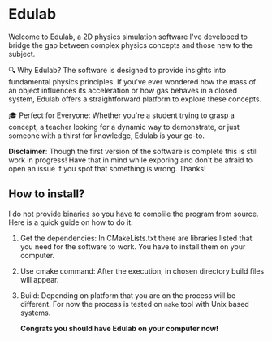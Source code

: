 # Edulab

Welcome to Edulab, a 2D physics simulation software I've developed to bridge the gap between complex physics concepts and those new to the subject.

🔍 Why Edulab? The software is designed to provide insights into fundamental physics principles. If you've ever wondered how the mass of an object influences its acceleration or how gas behaves in a closed system,
Edulab offers a straightforward platform to explore these concepts.

🎓 Perfect for Everyone: Whether you're a student trying to grasp a concept, a teacher looking for a dynamic way to demonstrate, or just someone with a thirst for knowledge, Edulab is your go-to.

**Disclaimer**: Though the first version of the software is complete this is still work in progress! Have that in mind while exporing and don't be afraid to open an issue if you 
spot that something is wrong. Thanks!


## How to install?

I do not provide binaries so you have to complile the program from source. Here is a quick guide on how to do it.

1. Get the dependencies: In CMakeLists.txt there are libraries listed that you need for the software to work.
    You have to install them on your computer.

2. Use cmake command: After the execution, in chosen directory build files will appear.
3. Build: Depending on platform that you are on the process will be different. For now the process is tested on
   ```make``` tool with Unix based systems.

   
   **Congrats you should have Edulab on your computer now!**
